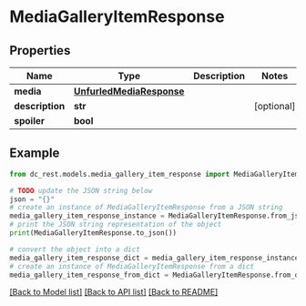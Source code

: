 # MediaGalleryItemResponse


## Properties

Name | Type | Description | Notes
------------ | ------------- | ------------- | -------------
**media** | [**UnfurledMediaResponse**](UnfurledMediaResponse.md) |  | 
**description** | **str** |  | [optional] 
**spoiler** | **bool** |  | 

## Example

```python
from dc_rest.models.media_gallery_item_response import MediaGalleryItemResponse

# TODO update the JSON string below
json = "{}"
# create an instance of MediaGalleryItemResponse from a JSON string
media_gallery_item_response_instance = MediaGalleryItemResponse.from_json(json)
# print the JSON string representation of the object
print(MediaGalleryItemResponse.to_json())

# convert the object into a dict
media_gallery_item_response_dict = media_gallery_item_response_instance.to_dict()
# create an instance of MediaGalleryItemResponse from a dict
media_gallery_item_response_from_dict = MediaGalleryItemResponse.from_dict(media_gallery_item_response_dict)
```
[[Back to Model list]](../README.md#documentation-for-models) [[Back to API list]](../README.md#documentation-for-api-endpoints) [[Back to README]](../README.md)


